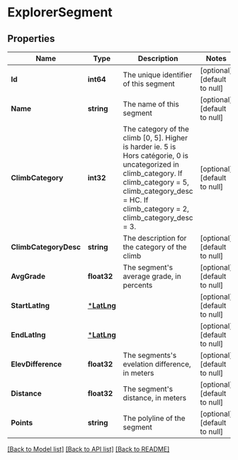 # ExplorerSegment

## Properties
Name | Type | Description | Notes
------------ | ------------- | ------------- | -------------
**Id** | **int64** | The unique identifier of this segment | [optional] [default to null]
**Name** | **string** | The name of this segment | [optional] [default to null]
**ClimbCategory** | **int32** | The category of the climb [0, 5]. Higher is harder ie. 5 is Hors catégorie, 0 is uncategorized in climb_category. If climb_category &#x3D; 5, climb_category_desc &#x3D; HC. If climb_category &#x3D; 2, climb_category_desc &#x3D; 3. | [optional] [default to null]
**ClimbCategoryDesc** | **string** | The description for the category of the climb | [optional] [default to null]
**AvgGrade** | **float32** | The segment&#39;s average grade, in percents | [optional] [default to null]
**StartLatlng** | [***LatLng**](LatLng.md) |  | [optional] [default to null]
**EndLatlng** | [***LatLng**](LatLng.md) |  | [optional] [default to null]
**ElevDifference** | **float32** | The segments&#39;s evelation difference, in meters | [optional] [default to null]
**Distance** | **float32** | The segment&#39;s distance, in meters | [optional] [default to null]
**Points** | **string** | The polyline of the segment | [optional] [default to null]

[[Back to Model list]](../README.md#documentation-for-models) [[Back to API list]](../README.md#documentation-for-api-endpoints) [[Back to README]](../README.md)



